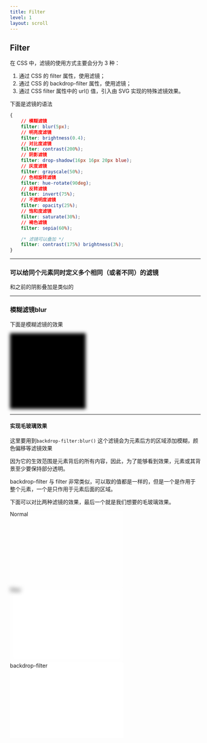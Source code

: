 ```yaml
---
title: Filter
level: 1
layout: scroll
---
```


## Filter

在 CSS 中，滤镜的使用方式主要会分为 3 种：

1. 通过 CSS 的 filter 属性，使用滤镜；
2. 通过 CSS 的 backdrop-filter 属性，使用滤镜；
3. 通过 CSS filter 属性中的 url() 值，引入由 SVG 实现的特殊滤镜效果。

下面是滤镜的语法

```css
{
    // 模糊滤镜
    filter: blur(5px);
    // 明亮度滤镜
    filter: brightness(0.4);
    // 对比度滤镜
    filter: contrast(200%);
    // 阴影滤镜
    filter: drop-shadow(16px 16px 20px blue);
    // 灰度滤镜
    filter: grayscale(50%);
    // 色相旋转滤镜
    filter: hue-rotate(90deg);
    // 反转滤镜
    filter: invert(75%);
    // 不透明度滤镜
    filter: opacity(25%);
    // 饱和度滤镜
    filter: saturate(30%);
    // 褐色滤镜
    filter: sepia(60%);

    /* 滤镜可以叠加 */
    filter: contrast(175%) brightness(3%);
}

```

---

### 可以给同个元素同时定义多个相同（或者不同）的滤镜

和之前的阴影叠加是类似的

---

### 模糊滤镜blur

下面是模糊滤镜的效果

<div class="blur1"></div>

<style>
.blur1{
  width: 200px;
    height: 200px;
    background: #000;
  filter: blur(5px);
}
</style>

---

#### 实现毛玻璃效果

这里要用到`backdrop-filter:blur()` 这个滤镜会为元素后方的区域添加模糊，颜色偏移等滤镜效果

因为它的生效范围是元素背后的所有内容，因此，为了能够看到效果，元素或其背景至少要保持部分透明。

backdrop-filter 与 filter 非常类似，可以取的值都是一样的，但是一个是作用于整个元素，一个是只作用于元素后面的区域。

下面可以对比两种滤镜的效果，最后一个就是我们想要的毛玻璃效果。

<div class="bg-box flex space-x-2">
  <div>Normal</div>
  <div class="g-filter">filter</div>
  <div class="g-backdrop-filter">backdrop-filter</div>
</div>

<style>
.bg-box {
    background: url(/assets/dust-mountain.webp);
  background-size: contain;
    .g-filter {
        filter: blur(6px);
    }
    .g-backdrop-filter {
        backdrop-filter: blur(6px);
    }
 div {
 width: 300px;
 height: 200px;
 background: rgba(255, 255, 255, .7);
 /* background: rgba(0, 0, 0, .7); */
}
}

</style>
